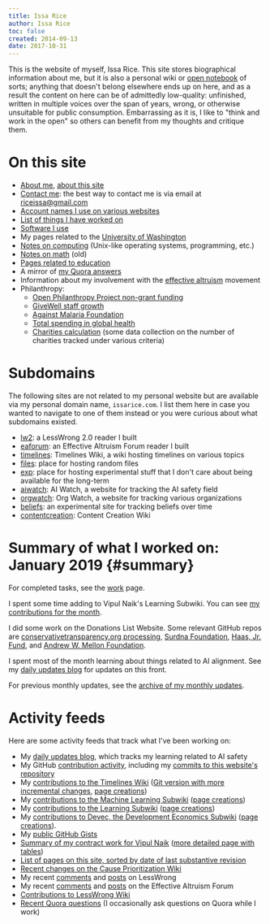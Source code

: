 ```yaml
---
title: Issa Rice
author: Issa Rice
toc: false
created: 2014-09-13
date: 2017-10-31
---
```


This is the website of myself, Issa Rice. This site stores biographical information
about me, but it is also a personal wiki or [open notebook](http://wcm1.web.rice.edu/open-notebook-history.html)
of sorts; anything that doesn't belong elsewhere ends up on here, and as a
result the content on here can be of admittedly low-quality: unfinished,
written in multiple voices over the span of years, wrong, or otherwise unsuitable for public
consumption. Embarrassing as it is, I like to "think and work in the open" so
others can benefit from my thoughts and critique them.

# On this site

- [About me](about), [about this site](about-this-site)
- [Contact me](contact): the best way to contact me is via email at
  [riceissa@gmail.com](mailto:riceissa@gmail.com)
- [Account names I use on various websites](account-names)
- [List of things I have worked on](work)
- [Software I use](software)
- My pages related to the [University of Washington](university-of-washington)
- [Notes on computing](computing) (Unix-like operating systems, programming, etc.)
- [Notes on math](math) (old)
- [Pages related to education](education)
- A mirror of [my Quora answers]()
- Information about my involvement with the [effective altruism](effective-altruism) movement
- Philanthropy:
    - [Open Philanthropy Project non-grant funding](open-philanthropy-project-non-grant-funding)
    - [GiveWell staff growth](givewell-staff-growth)
    - [Against Malaria Foundation](against-malaria-foundation)
    - [Total spending in global health](total-spending-in-global-health)
    - [Charities calculation](charities-calculation) (some data collection on the
      number of charities tracked under various criteria)

# Subdomains

The following sites are not related to my personal website but are available
via my personal domain name, `issarice.com`.  I list them here in case you
wanted to navigate to one of them instead or you were curious about what
subdomains existed.

- [lw2](https://lw2.issarice.com/): a LessWrong 2.0 reader I built
- [eaforum](https://eaforum.issarice.com/): an Effective Altruism Forum reader I built
- [timelines](https://timelines.issarice.com/): Timelines Wiki, a wiki hosting timelines
  on various topics
- [files](https://files.issarice.com/): place for hosting random files
- [exp](https://exp.issarice.com/): place for hosting experimental stuff that I
  don't care about being available for the long-term
- [aiwatch](https://aiwatch.issarice.com/): AI Watch, a website for tracking the AI
  safety field
- [orgwatch](https://orgwatch.issarice.com/): Org Watch, a website for tracking various
  organizations
- [beliefs](https://beliefs.issarice.com/): an experimental site for tracking beliefs
  over time
- [contentcreation](https://contentcreation.issarice.com/): Content Creation Wiki

# Summary of what I worked on: January 2019 {#summary}

For completed tasks, see the [work]() page.

I spent some time adding to Vipul Naik's Learning Subwiki. You can see
[my contributions for the month](https://learning.subwiki.org/w/index.php?limit=60&title=Special%3AContributions&contribs=user&target=Issa+Rice&namespace=&tagfilter=&year=2019&month=01).

I did some work on the Donations List Website. Some relevant GitHub repos are
[conservativetransparency.org processing](https://github.com/riceissa/conservativetransparency),
[Surdna Foundation](https://github.com/riceissa/surdna-foundation),
[Haas, Jr. Fund](https://github.com/riceissa/haasjr-fund),
and [Andrew W. Mellon Foundation](https://github.com/riceissa/mellon-foundation).

I spent most of the month learning about things related to AI alignment. See my
[daily updates blog](https://issarice.wordpress.com/) for updates on this front.

For previous monthly updates, see the [archive of my monthly updates]().

# Activity feeds

Here are some activity feeds that track what I've been working on:

- My [daily updates blog](https://issarice.wordpress.com/), which tracks my
  learning related to AI safety
- My GitHub [contribution activity](https://github.com/riceissa), including my
  [commits to this website's
  repository](https://github.com/riceissa/issarice.com/commits/master)
- My [contributions to the Timelines Wiki](https://timelines.issarice.com/wiki/Special:Contributions/Issa)
  ([Git version with more incremental changes](https://github.com/riceissa/issarice.com/commits/master/external/timelines.issarice.com), [page creations](https://timelines.issarice.com/index.php?limit=50&title=Special%3AContributions&contribs=user&target=Issa&namespace=&tagfilter=&newOnly=1))
- My [contributions to the Machine Learning Subwiki](https://machinelearning.subwiki.org/wiki/Special:Contributions/IssaRice) ([page creations](https://machinelearning.subwiki.org/w/index.php?limit=50&title=Special%3AContributions&contribs=user&target=IssaRice&namespace=&tagfilter=&newOnly=1))
- My [contributions to the Learning Subwiki](https://learning.subwiki.org/wiki/Special:Contributions/Issa_Rice) ([page creations](https://learning.subwiki.org/w/index.php?limit=50&title=Special%3AContributions&contribs=user&target=Issa+Rice&namespace=&tagfilter=&newOnly=1))
- My [contributions to Devec, the Development Economics Subwiki](https://devec.subwiki.org/wiki/Special:Contributions/Issa_Rice) ([page creations](https://devec.subwiki.org/w/index.php?limit=50&title=Special%3AContributions&contribs=user&target=Issa+Rice&namespace=&tagfilter=&newOnly=1)).
- My [public GitHub Gists](https://gist.github.com/riceissa)
- [Summary of my contract work for Vipul
  Naik](https://github.com/vipulnaik/contractwork/blob/master/contributor-lists/issa-list.mediawiki)
  ([more detailed page with
  tables](https://contractwork.vipulnaik.com/worker.php?worker=Issa+Rice))
- [List of pages on this site, sorted by date of last substantive
  revision](all-pages)
- [Recent changes on the Cause Prioritization
  Wiki](https://causeprioritization.org/_activity)
- My recent [comments](https://www.greaterwrong.com/users/riceissa?show=comments)
  and [posts](https://www.greaterwrong.com/users/riceissa?show=posts) on LessWrong
- My recent [comments](https://ea.greaterwrong.com/users/riceissa?show=comments)
  and [posts](https://ea.greaterwrong.com/users/riceissa?show=posts) on the
  Effective Altruism Forum
- [Contributions to LessWrong
  Wiki](https://wiki.lesswrong.com/wiki/Special:Contributions/Riceissa)
- [Recent Quora questions](https://www.quora.com/profile/Issa-Rice/questions)
  (I occasionally ask questions on Quora while I work)

[email]: mailto:riceissa@gmail.com
